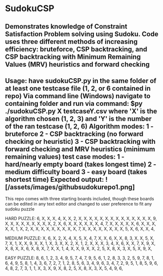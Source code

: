 # SudokuCSP
Demonstrates knowledge of Constraint Satisfaction Problem solving using Sudoku. Code uses three different methods of increasing efficiency: bruteforce, CSP backtracking, and CSP backtracking with Minimum Remaining Values (MRV) heuristics and forward checking
-----------------------------------------------------------------------------------------------------------------------------------------------------------
Usage: 
have sudokuCSP.py in the same folder of at least one testcase file (1, 2, or 6 contained in repo)
Via command line (Windows) navigate to containing folder and run via command: $py ./sudokuCSP.py X testcaseY.csv
  where 'X' is the algorithm chosen (1, 2, 3) and 'Y' is the number of the ran testcase (1, 2, 6)
  Algorithm modes: 1 - bruteforce 2 - CSP backtracking (no forward checking or heuristic) 3 - CSP backtracking with forward checking and MRV heuristics (minimum remaining values)
  test case modes: 1 - hard/nearly empty board (takes longest time) 2 - medium difficulty board 3 - easy board (takes shortest time)
Expected output:
![/assets/images/githubsudokurepo1.png]
------------------------------------------------------------------------------------------------------------------------------------------------------------

This repo comes with three starting boards included, though these boards can be edited in any text editor and changed to user preference to fit any sudoku puzzle

HARD PUZZLE:
6, X, X, X, 4, X, X, 2, X,
X, X, X, X, X, X, X, X, X,
X, X, X, X, 9, X, X, X, X,
X, X, X, X, X, 2, X, 6, X,
X, X, X, X, X, 4, 7, X, X,
X, X, X, 6, X, X, X, X, X,
1, X, 2, X, X, X, X, X, X,
X, X, X, 7, X, X, X, X, X,
X, X, X, 5, X, 6, X, X, 4,

MEDIUM PUZZLE:
X, 6, X, 2, X, 4, X, 5, X,
4, 7, X, X, 6, X, X, 8, 3,
X, X, 5, X, 7, X, 1, X, X,
9, X, X, 1, X, 3, X, X, 2,
X, 1, 2, X, X, X, 3, 4, X,
6, X, X, 7, X, 9, X, X, 8,
X, X, 6, X, 8, X, 7, X, X,
1, 4, X, X, 9, X, X, 2, 5,
X, 8, X, 3, X, 5, X, 9, X,

EASY PUZZLE:
8, 6, 1, 2, 3, 4, 9, 5, 7,
4, 7, 9, 5, 6, 1, 2, 8, 3,
3, 2, 5, 9, 7, 8, 1, 6, 4,
9, 5, 8, 1, 4, 3, 6, 7, 2,
7, 1, 2, 8, 5, 6, 3, 4, 9,
6, 3, 4, 7, 2, 9, 5, 1, 8,
5, 9, 6, 4, 8, 2, 7, 3, 1,
1, X, 3, X, 9, X, 8, 2, 5,
X, 8, X, 3, X, 5, 4, 9, 6,

